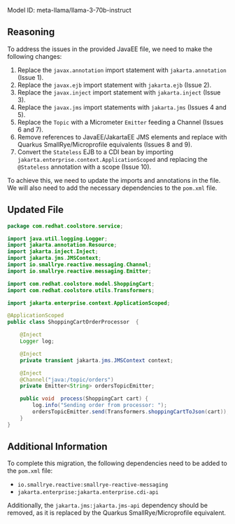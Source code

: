 Model ID: meta-llama/llama-3-70b-instruct
## Reasoning

To address the issues in the provided JavaEE file, we need to make the following changes:

1. Replace the `javax.annotation` import statement with `jakarta.annotation` (Issue 1).
2. Replace the `javax.ejb` import statement with `jakarta.ejb` (Issue 2).
3. Replace the `javax.inject` import statement with `jakarta.inject` (Issue 3).
4. Replace the `javax.jms` import statements with `jakarta.jms` (Issues 4 and 5).
5. Replace the `Topic` with a Micrometer `Emitter` feeding a Channel (Issues 6 and 7).
6. Remove references to JavaEE/JakartaEE JMS elements and replace with Quarkus SmallRye/Microprofile equivalents (Issues 8 and 9).
7. Convert the `Stateless` EJB to a CDI bean by importing `jakarta.enterprise.context.ApplicationScoped` and replacing the `@Stateless` annotation with a scope (Issue 10).

To achieve this, we need to update the imports and annotations in the file. We will also need to add the necessary dependencies to the `pom.xml` file.

## Updated File

```java
package com.redhat.coolstore.service;

import java.util.logging.Logger;
import jakarta.annotation.Resource;
import jakarta.inject.Inject;
import jakarta.jms.JMSContext;
import io.smallrye.reactive.messaging.Channel;
import io.smallrye.reactive.messaging.Emitter;

import com.redhat.coolstore.model.ShoppingCart;
import com.redhat.coolstore.utils.Transformers;

import jakarta.enterprise.context.ApplicationScoped;

@ApplicationScoped
public class ShoppingCartOrderProcessor  {

    @Inject
    Logger log;

    @Inject
    private transient jakarta.jms.JMSContext context;

    @Inject
    @Channel("java:/topic/orders")
    private Emitter<String> ordersTopicEmitter;

    public void  process(ShoppingCart cart) {
        log.info("Sending order from processor: ");
        ordersTopicEmitter.send(Transformers.shoppingCartToJson(cart));
    }
}
```

## Additional Information

To complete this migration, the following dependencies need to be added to the `pom.xml` file:

* `io.smallrye.reactive:smallrye-reactive-messaging`
* `jakarta.enterprise:jakarta.enterprise.cdi-api`

Additionally, the `jakarta.jms:jakarta.jms-api` dependency should be removed, as it is replaced by the Quarkus SmallRye/Microprofile equivalent.